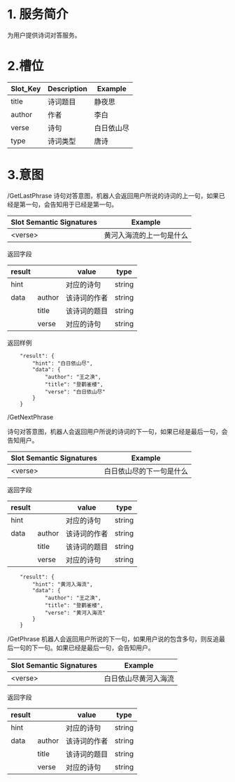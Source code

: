 # 1. 服务简介

为用户提供诗词对答服务。

# 2.槽位

| **Slot\_Key** | **Description** | **Example** |
| --- | --- | --- |
| title | 诗词题目 | 静夜思 |
| author | 作者 | 李白 |
| verse | 诗句 | 白日依山尽 |
| type | 诗词类型 | 唐诗 |

# 3.意图

\/GetLastPhrase
诗句对答意图，机器人会返回用户所说的诗词的上一句，如果已经是第一句，会告知用于已经是第一句。

| **Slot Semantic Signatures** | **Example** |
| --- | --- |
| &lt;verse&gt; | 黄河入海流的上一句是什么 |

返回字段

| **result** |  | **value** | **type** |
| --- | --- | --- | --- |
| hint |  | 对应的诗句 | string |
| data | author | 该诗词的作者 | string |
|  | title | 该诗词的题目 | string |
|  | verse | 对应的诗句 | string |

返回样例

```
    "result": {
        "hint": "白日依山尽",
        "data": {
            "author": "王之涣",
            "title": "登鹳雀楼",
            "verse": "白日依山尽"
        }
    }
```

\/GetNextPhrase

诗句对答意图，机器人会返回用户所说的诗词的下一句，如果已经是最后一句，会告知用户。

| **Slot Semantic Signatures** | **Example** |
| --- | --- |
| &lt;verse&gt; | 白日依山尽的下一句是什么 |

返回字段

| **result** |  | **value** | **type** |
| --- | --- | --- | --- |
| hint |  | 对应的诗句 | string |
| data | author | 该诗词的作者 | string |
|  | title | 该诗词的题目 | string |
|  | verse | 对应的诗句 | string |

```
    "result": {
        "hint": "黄河入海流",
        "data": {
            "author": "王之涣",
            "title": "登鹳雀楼",
            "verse": "黄河入海流"
        }
    }
```

\/GetPhrase
机器人会返回用户所说的下一句，如果用户说的包含多句，则反追最后一句的下一句。如果已经是最后一句，会告知用户。

| **Slot Semantic Signatures** | **Example** |
| --- | --- |
| &lt;verse&gt; | 白日依山尽黄河入海流 |

返回字段

| **result** |  | **value** | **type** |
| --- | --- | --- | --- |
| hint |  | 对应的诗句 | string |
| data | author | 该诗词的作者 | string |
|  | title | 该诗词的题目 | string |
|  | verse | 对应的诗句 | string |

